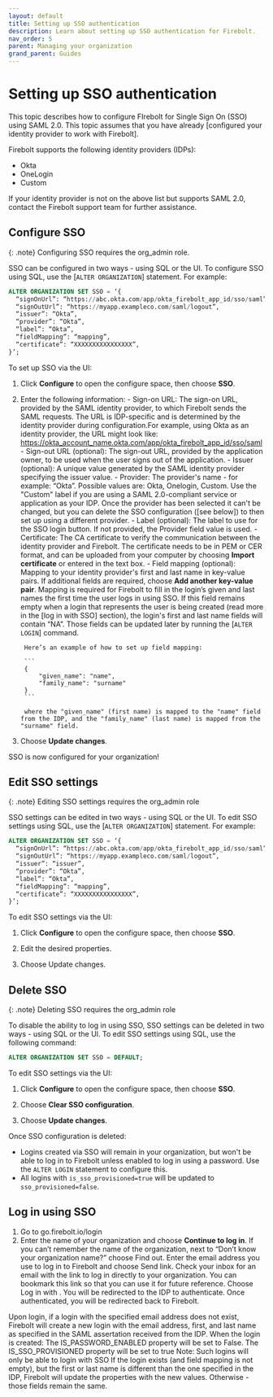 ```yaml
---
layout: default
title: Setting up SSO authentication
description: Learn about setting up SSO authentication for Firebolt. 
nav_order: 5
parent: Managing your organization
grand_parent: Guides
---
```


# Setting up SSO authentication

This topic describes how to configure FIrebolt for Single Sign On (SSO) using SAML 2.0. This topic assumes that you have already [configured your identity provider to work with Firebolt].

Firebolt supports the following identity providers (IDPs):
- Okta
- OneLogin
- Custom

If your identity provider is not on the above list but supports SAML 2.0, contact the Firebolt support team for further assistance. 


## Configure SSO

{: .note}
Configuring SSO requires the org_admin role.

SSO can be configured in two ways - using SQL or the UI.  To configure SSO using SQL, use the [`ALTER ORGANIZATION`] statement. For example:

```sql
ALTER ORGANIZATION SET SSO = ‘{
  “signOnUrl”: “https://abc.okta.com/app/okta_firebolt_app_id/sso/saml”,
  “signOutUrl”: “https://myapp.exampleco.com/saml/logout”, 
  “issuer”: “Okta”,
  “provider”: “Okta”,
  “label”: “Okta”,
  “fieldMapping”: “mapping”,
  “certificate”: “XXXXXXXXXXXXXXXX”,
}’;
```

To set up SSO via the UI:
1. Click **Configure** to open the configure space, then choose **SSO**.

2. Enter the following information:
        - Sign-on URL: The sign-on URL, provided by the SAML identity provider, to which Firebolt sends the SAML requests. The URL is IDP-specific and is determined by the identity provider during configuration.For example, using Okta as an identity provider, the URL might look like:
        https://okta_account_name.okta.com/app/okta_firebolt_app_id/sso/saml 
        - Sign-out URL (optional): The sign-out URL, provided by the application owner, to be used when the user signs out of the application. 
        - Issuer (optional): A unique value generated by the SAML identity provider specifying the issuer value.
        - Provider: The provider's name - for example: “Okta”. Possible values are: Okta, Onelogin, Custom. Use the "Custom" label if you are using a SAML 2.0-compliant service or application as your IDP. Once the provider has been selected it can't be changed, but you can delete the SSO configuration ([see below]) to then set up using a different provider. 
        - Label (optional): The label to use for the SSO login button. If not provided, the Provider field value is used. 
        - Certificate: The CA certificate to verify the communication between the identity provider and Firebolt. The certificate needs to be in PEM or CER format, and can be uploaded from your computer by choosing **Import certificate** or entered in the text box. 
        - Field mapping (optional): Mapping to your identity provider's first and last name in key-value pairs. If additional fields are required, choose **Add another key-value pair**. Mapping is required for Firebolt to fill in the login’s given and last names the first time the user logs in using SSO. 
        If this field remains empty when a login that represents the user is being created (read more in the [log in with SSO] section), the login's first and last name fields will contain “NA”. Those fields can be updated later by running the [`ALTER LOGIN`] command. 

        Here’s an example of how to set up field mapping:
        
        ```
        {
            "given_name": "name",
            "family_name": "surname"
        }
        ```

        where the "given_name" (first name) is mapped to the "name" field from the IDP, and the "family_name" (last name) is mapped from the "surname" field.
3. Choose **Update changes**.

SSO is now configured for your organization!

## Edit SSO settings

{: .note}
Editing SSO settings requires the org_admin role

SSO settings can be edited in two ways - using SQL or the UI.  To edit SSO settings using SQL, use the [`ALTER ORGANIZATION`] statement. For example:

```sql
ALTER ORGANIZATION SET SSO = ‘{
  “signOnUrl”: “https://abc.okta.com/app/okta_firebolt_app_id/sso/saml”,
  “signOutUrl”: “https://myapp.exampleco.com/saml/logout”, 
  “issuer”: “issuer”,
  “provider”: “Okta”, 
  “label”: “Okta”,
  “fieldMapping”: “mapping”,
  “certificate”: “XXXXXXXXXXXXXXXX”,
}’;
```


To edit SSO settings via the UI:
1. Click **Configure** to open the configure space, then choose **SSO**.

2. Edit the desired properties.

3. Choose Update changes.

## Delete SSO

{: .note}
Deleting SSO requires the org_admin role

To disable the ability to log in using SSO, SSO settings can be deleted in two ways - using SQL or the UI.  To edit SSO settings using SQL, use the following command:

```sql
ALTER ORGANIZATION SET SSO = DEFAULT;
```


To edit SSO settings via the UI:
1. Click **Configure** to open the configure space, then choose **SSO**.

2. Choose **Clear SSO configuration**.
3. Choose **Update changes**.


Once SSO configuration is deleted:
- Logins created via SSO will remain in your organization, but won't be able to log in to Firebolt unless enabled to log in using a password. Use the `ALTER LOGIN` statement to configure this. 
- All logins with `is_sso_provisioned=true` will be updated to `sso_provisioned=false`.


## Log in using SSO

1. Go to go.firebolt.io/login
2. Enter the name of your organization and choose **Continue to log in**.
If you can’t remember the name of the organization, next to “Don’t know your organization name?” choose Find out.
Enter the email address you use to log in to Firebolt and choose Send link.
Check your inbox for an email with the link to log in directly to your organization. You can bookmark this link so that you can use it for future reference.
Choose Log in with <IDP>.
You will be redirected to the IDP to authenticate. Once authenticated, you will be redirected back to Firebolt.

Upon login, if a login with the specified email address does not exist, Firebolt will create a new login with the email address, first, and last name as specified in the SAML assertation received from the IDP. 
When the login is created:
The IS_PASSWORD_ENABLED property will be set to False.
The IS_SSO_PROVISIONED property will be set to true 
Note: Such logins will only be able to login with SSO
If the login exists (and field mapping is not empty), but the first or last name is different than the one specified in the IDP, Firebolt will update the properties with the new values. Otherwise - those fields remain the same. 
